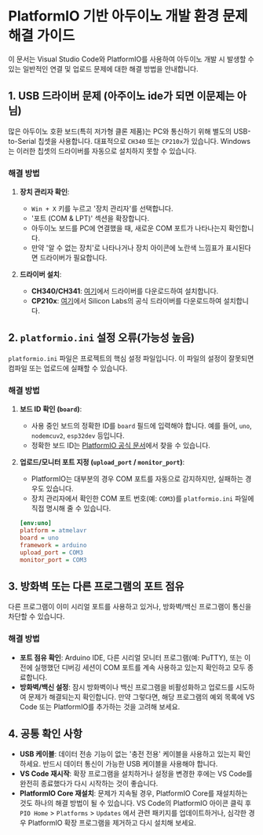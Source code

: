# PlatformIO 기반 아두이노 개발 환경 문제 해결 가이드

이 문서는 Visual Studio Code와 PlatformIO를 사용하여 아두이노 개발 시 발생할 수 있는 일반적인 연결 및 업로드 문제에 대한 해결 방법을 안내합니다.

## 1. USB 드라이버 문제 (아주이노 ide가 되면 이문제는 아님)

많은 아두이노 호환 보드(특히 저가형 클론 제품)는 PC와 통신하기 위해 별도의 USB-to-Serial 칩셋을 사용합니다. 대표적으로 `CH340` 또는 `CP210x`가 있습니다. Windows는 이러한 칩셋의 드라이버를 자동으로 설치하지 못할 수 있습니다.

### 해결 방법

1.  **장치 관리자 확인**:
    *   `Win + X` 키를 누르고 '장치 관리자'를 선택합니다.
    *   '포트 (COM & LPT)' 섹션을 확장합니다.
    *   아두이노 보드를 PC에 연결했을 때, 새로운 COM 포트가 나타나는지 확인합니다.
    *   만약 '알 수 없는 장치'로 나타나거나 장치 아이콘에 노란색 느낌표가 표시된다면 드라이버가 필요합니다.

2.  **드라이버 설치**:
    *   **CH340/CH341**: [여기](https://sparks.gogo.co.nz/ch340.html)에서 드라이버를 다운로드하여 설치합니다.
    *   **CP210x**: [여기](https://www.silabs.com/developers/usb-to-uart-bridge-vcp-drivers)에서 Silicon Labs의 공식 드라이버를 다운로드하여 설치합니다.

## 2. `platformio.ini` 설정 오류(가능성 높음)

`platformio.ini` 파일은 프로젝트의 핵심 설정 파일입니다. 이 파일의 설정이 잘못되면 컴파일 또는 업로드에 실패할 수 있습니다.

### 해결 방법

1.  **보드 ID 확인 (`board`)**:
    *   사용 중인 보드의 정확한 ID를 `board` 필드에 입력해야 합니다. 예를 들어, `uno`, `nodemcuv2`, `esp32dev` 등입니다.
    *   정확한 보드 ID는 [PlatformIO 공식 문서](https://docs.platformio.org/en/latest/boards/index.html)에서 찾을 수 있습니다.

2.  **업로드/모니터 포트 지정 (`upload_port` / `monitor_port`)**:
    *   PlatformIO는 대부분의 경우 COM 포트를 자동으로 감지하지만, 실패하는 경우도 있습니다.
    *   장치 관리자에서 확인한 COM 포트 번호(예: `COM3`)를 `platformio.ini` 파일에 직접 명시해 줄 수 있습니다.

    ```ini
    [env:uno]
    platform = atmelavr
    board = uno
    framework = arduino
    upload_port = COM3
    monitor_port = COM3
    ```

## 3. 방화벽 또는 다른 프로그램의 포트 점유

다른 프로그램이 이미 시리얼 포트를 사용하고 있거나, 방화벽/백신 프로그램이 통신을 차단할 수 있습니다.

### 해결 방법

*   **포트 점유 확인**: Arduino IDE, 다른 시리얼 모니터 프로그램(예: PuTTY), 또는 이전에 실행했던 디버깅 세션이 COM 포트를 계속 사용하고 있는지 확인하고 모두 종료합니다.
*   **방화벽/백신 설정**: 잠시 방화벽이나 백신 프로그램을 비활성화하고 업로드를 시도하여 문제가 해결되는지 확인합니다. 만약 그렇다면, 해당 프로그램의 예외 목록에 VS Code 또는 PlatformIO를 추가하는 것을 고려해 보세요.

## 4. 공통 확인 사항

*   **USB 케이블**: 데이터 전송 기능이 없는 '충전 전용' 케이블을 사용하고 있는지 확인하세요. 반드시 데이터 통신이 가능한 USB 케이블을 사용해야 합니다.
*   **VS Code 재시작**: 확장 프로그램을 설치하거나 설정을 변경한 후에는 VS Code를 완전히 종료했다가 다시 시작하는 것이 좋습니다.
*   **PlatformIO Core 재설치**: 문제가 지속될 경우, PlatformIO Core를 재설치하는 것도 하나의 해결 방법이 될 수 있습니다. VS Code의 PlatformIO 아이콘 클릭 후 `PIO Home` > `Platforms` > `Updates` 에서 관련 패키지를 업데이트하거나, 심각한 경우 PlatformIO 확장 프로그램을 제거하고 다시 설치해 보세요.
